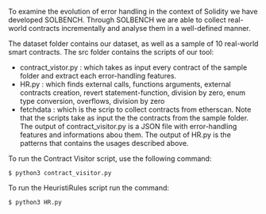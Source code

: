 To examine the evolution of error handling in the context of Solidity we have developed SOLBENCH. Through SOLBENCH we are able to collect real-world contracts incrementally and analyse them in a well-defined manner.

The dataset folder contains our dataset, as well as a sample of 10 real-world smart contracts.
The src folder contains the scripts of our tool:
 - contract_vistor.py : which takes as input every contract of the sample folder and extract each error-handling features.
 - HR.py : which finds external calls, functions arguments, external contracts creation, revert statement-function, division by zero, enum type conversion, overflows, division by zero
 - fetchdata : which is the scrip to collect contracts from etherscan.
Note that the scripts take as input the the contracts from the sample folder.
The output of contract_visitor.py is a JSON file with error-handling features and informations abou them.
The output of HR.py is the patterns that contains the usages described above.

To run the Contract Visitor script, use the following command:
```
$ python3 contract_visitor.py
```

To run the HeuristiRules script run the command:
```
$ python3 HR.py
```
